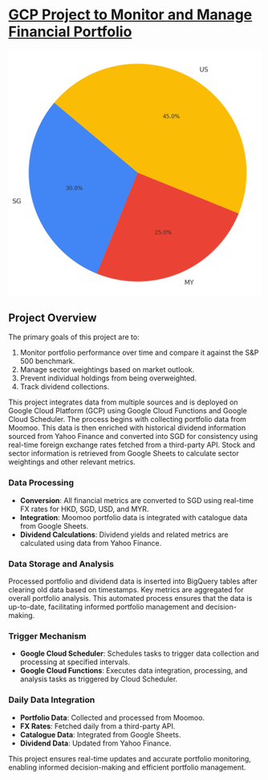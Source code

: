 # [GCP Project to Monitor and Manage Financial Portfolio](https://github.com/junjiechoo24/financial-portfolio-monitor)

![Financial Portfolio Management](https://github.com/junjiechoo24/finance_portfolio/blob/main/d4d61301-6e63-4bf7-8466-1815cdde8d67.jpg)

## Project Overview

The primary goals of this project are to:
1. Monitor portfolio performance over time and compare it against the S&P 500 benchmark.
2. Manage sector weightings based on market outlook.
3. Prevent individual holdings from being overweighted.
4. Track dividend collections.

This project integrates data from multiple sources and is deployed on Google Cloud Platform (GCP) using Google Cloud Functions and Google Cloud Scheduler. The process begins with collecting portfolio data from Moomoo. This data is then enriched with historical dividend information sourced from Yahoo Finance and converted into SGD for consistency using real-time foreign exchange rates fetched from a third-party API. Stock and sector information is retrieved from Google Sheets to calculate sector weightings and other relevant metrics.

### Data Processing

- **Conversion**: All financial metrics are converted to SGD using real-time FX rates for HKD, SGD, USD, and MYR.
- **Integration**: Moomoo portfolio data is integrated with catalogue data from Google Sheets.
- **Dividend Calculations**: Dividend yields and related metrics are calculated using data from Yahoo Finance.

### Data Storage and Analysis

Processed portfolio and dividend data is inserted into BigQuery tables after clearing old data based on timestamps. Key metrics are aggregated for overall portfolio analysis. This automated process ensures that the data is up-to-date, facilitating informed portfolio management and decision-making.

### Trigger Mechanism

- **Google Cloud Scheduler**: Schedules tasks to trigger data collection and processing at specified intervals.
- **Google Cloud Functions**: Executes data integration, processing, and analysis tasks as triggered by Cloud Scheduler.

### Daily Data Integration

- **Portfolio Data**: Collected and processed from Moomoo.
- **FX Rates**: Fetched daily from a third-party API.
- **Catalogue Data**: Integrated from Google Sheets.
- **Dividend Data**: Updated from Yahoo Finance.

This project ensures real-time updates and accurate portfolio monitoring, enabling informed decision-making and efficient portfolio management.
